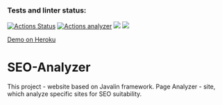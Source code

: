 ### Tests and linter status:
[![Actions Status](https://github.com/Smslawer/java-project-lvl4/workflows/hexlet-check/badge.svg)](https://github.com/Smslawer/java-project-lvl4/actions)
[![Actions analyzer](https://github.com/Smslawer/java-project-lvl4/workflows/actions-analyzer/badge.svg)](https://github.com/Smslawer/java-project-lvl4/actions)
<a href="https://codeclimate.com/github/Smslawer/java-project-lvl4/maintainability"><img src="https://api.codeclimate.com/v1/badges/0eee9078ad644ee7df0f/maintainability" /></a>
<a href="https://codeclimate.com/github/Smslawer/java-project-lvl4/test_coverage"><img src="https://api.codeclimate.com/v1/badges/0eee9078ad644ee7df0f/test_coverage" /></a>

[Demo on Heroku](https://infinite-meadow-27580.herokuapp.com/)
# SEO-Analyzer
This project - website based on Javalin framework. Page Analyzer - site, which analyze specific sites for SEO suitability.
